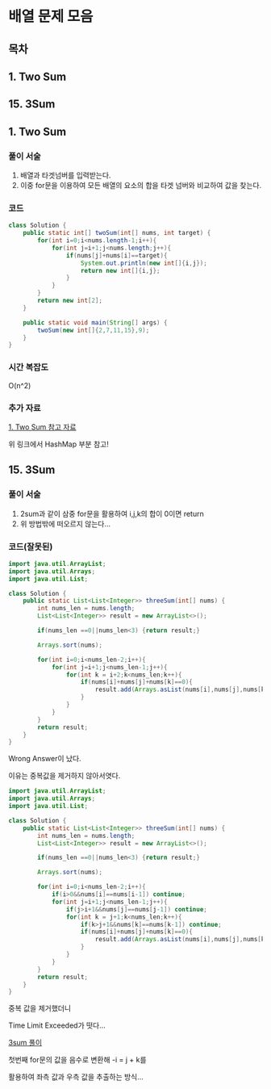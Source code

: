 # 배열 문제 모음

## 목차
## 1. Two Sum
## 15. 3Sum





## 1. Two Sum
### 풀이 서술
1. 배열과 타겟넘버를 입력받는다.
2. 이중 for문을 이용하여 모든 배열의 요소의 합을 타겟 넘버와 비교하여 값을 찾는다.

### 코드
```java
class Solution {
    public static int[] twoSum(int[] nums, int target) {
        for(int i=0;i<nums.length-1;i++){
            for(int j=i+1;j<nums.length;j++){
                if(nums[j]+nums[i]==target){
                    System.out.println(new int[]{i,j});
                    return new int[]{i,j};
                }
            }
        }
        return new int[2];
    }

    public static void main(String[] args) {
        twoSum(new int[]{2,7,11,15},9);
    }
}
```

### 시간 복잡도
O(n^2)

### 추가 자료
[1. Two Sum 참고 자료](https://johnmarc.tistory.com/80)

위 링크에서 HashMap 부분 참고!


## 15. 3Sum
### 풀이 서술
1. 2sum과 같이 삼중 for문을 활용하여 i,j,k의 합이 0이면 return
2. 위 방법밖에 떠오르지 않는다...


### 코드(잘못된)
```java
import java.util.ArrayList;
import java.util.Arrays;
import java.util.List;

class Solution {
    public static List<List<Integer>> threeSum(int[] nums) {
        int nums_len = nums.length;
        List<List<Integer>> result = new ArrayList<>();

        if(nums_len ==0||nums_len<3) {return result;}

        Arrays.sort(nums);

        for(int i=0;i<nums_len-2;i++){
            for(int j=i+1;j<nums_len-1;j++){
                for(int k = i+2;k<nums_len;k++){
                    if(nums[i]+nums[j]+nums[k]==0){
                        result.add(Arrays.asList(nums[i],nums[j],nums[k]));
                    }
                }
            }
        }
        return result;
    }
}
```

Wrong Answer이 났다.

이유는 중복값을 제거하지 않아서엿다.

```java
import java.util.ArrayList;
import java.util.Arrays;
import java.util.List;

class Solution {
    public static List<List<Integer>> threeSum(int[] nums) {
        int nums_len = nums.length;
        List<List<Integer>> result = new ArrayList<>();

        if(nums_len ==0||nums_len<3) {return result;}

        Arrays.sort(nums);

        for(int i=0;i<nums_len-2;i++){
            if(i>0&&nums[i]==nums[i-1]) continue;
            for(int j=i+1;j<nums_len-1;j++){
                if(j>i+1&&nums[j]==nums[j-1]) continue;
                for(int k = j+1;k<nums_len;k++){
                    if(k>j+1&&nums[k]==nums[k-1]) continue;
                    if(nums[i]+nums[j]+nums[k]==0){
                        result.add(Arrays.asList(nums[i],nums[j],nums[k]));
                    }
                }
            }
        }
        return result;
    }
}
```

중복 값을 제거했더니

Time Limit Exceeded가 떳다...

[3sum 풀이](https://mosqidiot.gitbooks.io/leetcode-answer-java/content/3sum.html)

첫번째 for문의 값을 음수로 변환해 -i = j + k를

활용하여 좌측 값과 우측 값을 추출하는 방식...
 




